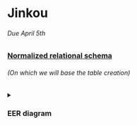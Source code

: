 # Jinkou

###### Due April 5th

### [Normalized relational schema](https://docs.google.com/document/d/1WIM9iLK33NDDHmM9WsEvb0yWlisoJ9XXDWi265R-3SI/edit?usp=sharing)
###### (On which we will base the table creation)
<details>
  <summary><h3>EER diagram<h3></summary>
  ![image](https://user-images.githubusercontent.com/61971594/159980675-36aa52aa-6865-4eae-80ec-1a59bf8a564c.png)
</details>
